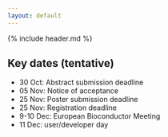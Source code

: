 ```yaml
---
layout: default
---
```


{% include header.md %}

## Key dates (tentative)
- 30 Oct: Abstract submission deadline
- 05 Nov: Notice of acceptance
- 25 Nov: Poster submission deadline
- 25 Nov: Registration deadline
- 9-10 Dec: European Bioconductor Meeting
- 11 Dec: user/developer day
